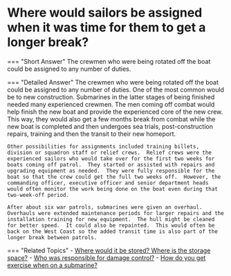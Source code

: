 # Where would sailors be assigned when it was time for them to get a longer break?


=== "Short Answer"
    The crewmen who were being rotated off the boat could be assigned to any number of duties.

=== "Detailed Answer"
    The crewmen who were being rotated off the boat could be assigned to any number of duties.  One of the most common would be to new construction.  Submarines in the latter stages of being finished needed many experienced crewmen.  The men coming off combat would help finish the new boat and provide the experienced core of the new crew.  This way, they would also get a few months break from combat while the new boat is completed and then undergoes sea trials, post-construction repairs, training and then the transit to their new homeport.

    Other possibilities for assignments included training billets, division or squadron staff or relief crews.  Relief crews were the experienced sailors who would take over for the first two weeks for boats coming off patrol.  They started or assisted with repairs and upgrading equipment as needed.  They were fully responsible for the boat so that the crew could get the full two weeks off.  However, the commanding officer, executive officer and senior department heads would often monitor the work being done on the boat even during that two-week-off period.

    After about six war patrols, submarines were given an overhaul.  Overhauls were extended maintenance periods for larger repairs and the installation training for new equipment.  The hull might be cleaned for better speed.  It could also be repainted.  This would often be back on the West Coast so the added transit time is also part of the longer break between patrols.

=== "Related Topics"
    - [Where would it be stored?  Where is the storage space?](./where-would-it-be-stored-where-is-the-storage-space.md)
    - [Who was responsible for damage control?](./who-was-responsible-for-damage-control.md)
    - [How do you get exercise when on a submarine?](./how-do-you-get-exercise-when-on-a-submarine.md)
